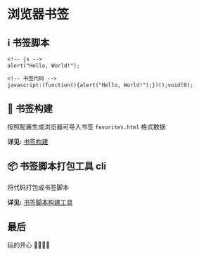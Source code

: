 # 浏览器书签


## ℹ 书签脚本


```txt
<!-- js -->
alert("Hello, World!");

<!-- 书签代码 -->
javascript:(function(){alert("Hello, World!");})();void(0);
```

## 🔖 书签构建

按照配置生成浏览器可导入书签 `favorites.html` 格式数据 

**详见:** [书签构建](./packages/bookmark/README.md)

## 📦 书签脚本打包工具 cli

将代码打包成书签脚本

**详见:** [书签脚本构建工具](./packages/bookmark-script/README.md)

## 最后


玩的开心 🎉🎉🎉🎉